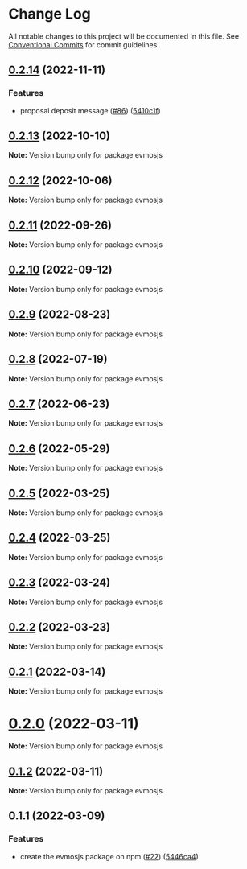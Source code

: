 # Change Log

All notable changes to this project will be documented in this file.
See [Conventional Commits](https://conventionalcommits.org) for commit guidelines.

## [0.2.14](https://github.com/evmos/evmosjs/compare/evmosjs@0.2.11...evmosjs@0.2.14) (2022-11-11)

### Features

- proposal deposit message ([#86](https://github.com/evmos/evmosjs/issues/86)) ([5410c1f](https://github.com/evmos/evmosjs/commit/5410c1fe042c13a77beb5629a07371dd905559de))

## [0.2.13](https://github.com/evmos/evmosjs/compare/evmosjs@0.2.11...evmosjs@0.2.13) (2022-10-10)

**Note:** Version bump only for package evmosjs

## [0.2.12](https://github.com/evmos/evmosjs/compare/evmosjs@0.2.11...evmosjs@0.2.12) (2022-10-06)

**Note:** Version bump only for package evmosjs

## [0.2.11](https://github.com/evmos/evmosjs/compare/evmosjs@0.2.7...evmosjs@0.2.11) (2022-09-26)

**Note:** Version bump only for package evmosjs

## [0.2.10](https://github.com/evmos/evmosjs/compare/evmosjs@0.2.7...evmosjs@0.2.10) (2022-09-12)

**Note:** Version bump only for package evmosjs

## [0.2.9](https://github.com/evmos/evmosjs/compare/evmosjs@0.2.7...evmosjs@0.2.9) (2022-08-23)

**Note:** Version bump only for package evmosjs

## [0.2.8](https://github.com/evmos/evmosjs/compare/evmosjs@0.2.7...evmosjs@0.2.8) (2022-07-19)

**Note:** Version bump only for package evmosjs

## [0.2.7](https://github.com/evmos/evmosjs/compare/evmosjs@0.2.6...evmosjs@0.2.7) (2022-06-23)

**Note:** Version bump only for package evmosjs

## [0.2.6](https://github.com/tharsis/evmosjs/compare/evmosjs@0.2.5...evmosjs@0.2.6) (2022-05-29)

**Note:** Version bump only for package evmosjs

## [0.2.5](https://github.com/tharsis/evmosjs/compare/evmosjs@0.2.4...evmosjs@0.2.5) (2022-03-25)

**Note:** Version bump only for package evmosjs

## [0.2.4](https://github.com/tharsis/evmosjs/compare/evmosjs@0.2.3...evmosjs@0.2.4) (2022-03-25)

**Note:** Version bump only for package evmosjs

## [0.2.3](https://github.com/tharsis/evmosjs/compare/evmosjs@0.2.2...evmosjs@0.2.3) (2022-03-24)

**Note:** Version bump only for package evmosjs

## [0.2.2](https://github.com/tharsis/evmosjs/compare/evmosjs@0.2.1...evmosjs@0.2.2) (2022-03-23)

**Note:** Version bump only for package evmosjs

## [0.2.1](https://github.com/tharsis/evmosjs/compare/evmosjs@0.2.0...evmosjs@0.2.1) (2022-03-14)

**Note:** Version bump only for package evmosjs

# [0.2.0](https://github.com/tharsis/evmosjs/compare/evmosjs@0.1.2...evmosjs@0.2.0) (2022-03-11)

**Note:** Version bump only for package evmosjs

## [0.1.2](https://github.com/tharsis/evmosjs/compare/evmosjs@0.1.1...evmosjs@0.1.2) (2022-03-11)

**Note:** Version bump only for package evmosjs

## 0.1.1 (2022-03-09)

### Features

- create the evmosjs package on npm ([#22](https://github.com/tharsis/evmosjs/issues/22)) ([5446ca4](https://github.com/tharsis/evmosjs/commit/5446ca4e6fc027c6d26d5fce598ba1a5d1480e54))

